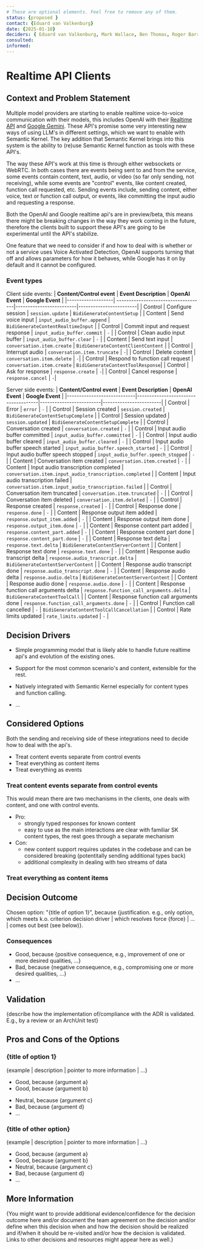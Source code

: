 ```yaml
---
# These are optional elements. Feel free to remove any of them.
status: {proposed }
contact: {Eduard van Valkenburg}
date: {2025-01-10}
deciders: { Eduard van Valkenburg, Mark Wallace, Ben Thomas, Roger Barreto}
consulted: 
informed: 
---
```


# Realtime API Clients

## Context and Problem Statement

Multiple model providers are starting to enable realtime voice-to-voice communication with their models, this includes OpenAI with their [Realtime API](https://openai.com/index/introducing-the-realtime-api/) and [Google Gemini](https://ai.google.dev/api/multimodal-live). These API's promise some very interesting new ways of using LLM's in different settings, which we want to enable with Semantic Kernel. The key addition that Semantic Kernel brings into this system is the ability to (re)use Semantic Kernel function as tools with these API's. 

The way these API's work at this time is through either websockets or WebRTC. In both cases there are events being sent to and from the service, some events contain content, text, audio, or video (so far only sending, not receiving), while some events are "control" events, like content created, function call requested, etc. Sending events include, sending content, either voice, text or function call output, or events, like committing the input audio and requesting a response. 

Both the OpenAI and Google realtime api's are in preview/beta, this means there might be breaking changes in the way they work coming in the future, therefore the clients built to support these API's are going to be experimental until the API's stabilize.

One feature that we need to consider if and how to deal with is whether or not a service uses Voice Activated Detection, OpenAI supports turning that off and allows parameters for how it behaves, while Google has it on by default and it cannot be configured.

### Event types

Client side events:
| **Content/Control event**  | **Event Description**               | **OpenAI Event**        | **Google Event**       |
|-------------------| ------------------------------------|-------------------------|------------------------|
 | Control  | Configure session                    | `session.update`            | `BidiGenerateContentSetup`           |
 | Content | Send voice input                    | `input_audio_buffer.append`            | `BidiGenerateContentRealtimeInput`           |
 | Control  | Commit input and request response   | `input_audio_buffer.commit`          | `-`         |
 | Control | Clean audio input buffer            | `input_audio_buffer.clear`           | `-`          |
 | Content  | Send text input                     | `conversation.item.create`             | `BidiGenerateContentClientContent`            |
   | Control | Interrupt audio       | `conversation.item.truncate` | `-`|
   | Control | Delete content       | `conversation.item.delete` | `-`|
| Control | Respond to function call request | `conversation.item.create` | `BidiGenerateContentToolResponse`|
| Control | Ask for response | `response.create` | `-`|
| Control | Cancel response | `response.cancel` | `-`|

Server side events:
| **Content/Control event**  | **Event Description**               | **OpenAI Event**        | **Google Event**       |
|----------------------------|-------------------------------------|-------------------------|------------------------|
| Control                    | Error                               | `error`                 | `-`                    |
| Control                    | Session created                     | `session.created`       | `BidiGenerateContentSetupComplete`                    |
| Control                    | Session updated                     | `session.updated`       | `BidiGenerateContentSetupComplete`                    |
| Control                    | Conversation created                | `conversation.created`  | `-`                    |
| Control                    | Input audio buffer committed        | `input_audio_buffer.committed` | `-`                    |
| Control                    | Input audio buffer cleared          | `input_audio_buffer.cleared` | `-`                    |
| Control                    | Input audio buffer speech started   | `input_audio_buffer.speech_started` | `-`                    |
| Control                    | Input audio buffer speech stopped   | `input_audio_buffer.speech_stopped` | `-`                    |
| Content                    | Conversation item created           | `conversation.item.created` | `-`                    |
| Content                    | Input audio transcription completed | `conversation.item.input_audio_transcription.completed` | 
| Content                    | Input audio transcription failed    | `conversation.item.input_audio_transcription.failed` | 
| Control                    | Conversation item truncated         | `conversation.item.truncated` | `-`                    |
| Control                    | Conversation item deleted           | `conversation.item.deleted` | `-`                    |
| Control                    | Response created                    | `response.created`       | `-`                    |
| Control                    | Response done                       | `response.done`          | `-`                    |
| Content                    | Response output item added          | `response.output_item.added` | `-`                    |
| Content                    | Response output item done           | `response.output_item.done` | `-`                    |
| Content                    | Response content part added         | `response.content_part.added` | `-`                    |
| Content                    | Response content part done          | `response.content_part.done` | `-`                    |
| Content                    | Response text delta                 | `response.text.delta`    | `BidiGenerateContentServerContent`                    |
| Content                    | Response text done                  | `response.text.done`     | `-`                    |
| Content                    | Response audio transcript delta     | `response.audio_transcript.delta` | `BidiGenerateContentServerContent`                    |
| Content                    | Response audio transcript done      | `response.audio_transcript.done` | `-`                    |
| Content                    | Response audio delta                | `response.audio.delta`   | `BidiGenerateContentServerContent`                    |
| Content                    | Response audio done                 | `response.audio.done`    | `-`                    |
| Content                    | Response function call arguments delta | `response.function_call_arguments.delta` | `BidiGenerateContentToolCall`                    |
| Content                    | Response function call arguments done | `response.function_call_arguments.done` | `-`                    |
| Control                    | Function call cancelled               | `-`                   | `BidiGenerateContentToolCallCancellation` |
| Control                    | Rate limits updated                 | `rate_limits.updated`   | `-`                    |


<!-- This is an optional element. Feel free to remove. -->

## Decision Drivers

- Simple programming model that is likely able to handle future realtime api's and evolution of the existing ones.
- Support for the most common scenario's and content, extensible for the rest.
- Natively integrated with Semantic Kernel especially for content types and function calling.

- … <!-- numbers of drivers can vary -->

## Considered Options

Both the sending and receiving side of these integrations need to decide how to deal with the api's.

- Treat content events separate from control events
- Treat everything as content items
- Treat everything as events

### Treat content events separate from control events
This would mean there are two mechanisms in the clients, one deals with content, and one with control events.

- Pro:
    - strongly typed responses for known content
    - easy to use as the main interactions are clear with familiar SK content types, the rest goes through a separate mechanism
- Con:
    - new content support requires updates in the codebase and can be considered breaking (potentitally sending additional types back)
    - additional complexity in dealing with two streams of data

### Treat everything as content items


## Decision Outcome

Chosen option: "{title of option 1}", because
{justification. e.g., only option, which meets k.o. criterion decision driver | which resolves force {force} | … | comes out best (see below)}.

<!-- This is an optional element. Feel free to remove. -->

### Consequences

- Good, because {positive consequence, e.g., improvement of one or more desired qualities, …}
- Bad, because {negative consequence, e.g., compromising one or more desired qualities, …}
- … <!-- numbers of consequences can vary -->

<!-- This is an optional element. Feel free to remove. -->

## Validation

{describe how the implementation of/compliance with the ADR is validated. E.g., by a review or an ArchUnit test}

<!-- This is an optional element. Feel free to remove. -->

## Pros and Cons of the Options

### {title of option 1}

<!-- This is an optional element. Feel free to remove. -->

{example | description | pointer to more information | …}

- Good, because {argument a}
- Good, because {argument b}
<!-- use "neutral" if the given argument weights neither for good nor bad -->
- Neutral, because {argument c}
- Bad, because {argument d}
- … <!-- numbers of pros and cons can vary -->

### {title of other option}

{example | description | pointer to more information | …}

- Good, because {argument a}
- Good, because {argument b}
- Neutral, because {argument c}
- Bad, because {argument d}
- …

<!-- This is an optional element. Feel free to remove. -->

## More Information

{You might want to provide additional evidence/confidence for the decision outcome here and/or
document the team agreement on the decision and/or
define when this decision when and how the decision should be realized and if/when it should be re-visited and/or
how the decision is validated.
Links to other decisions and resources might appear here as well.}
